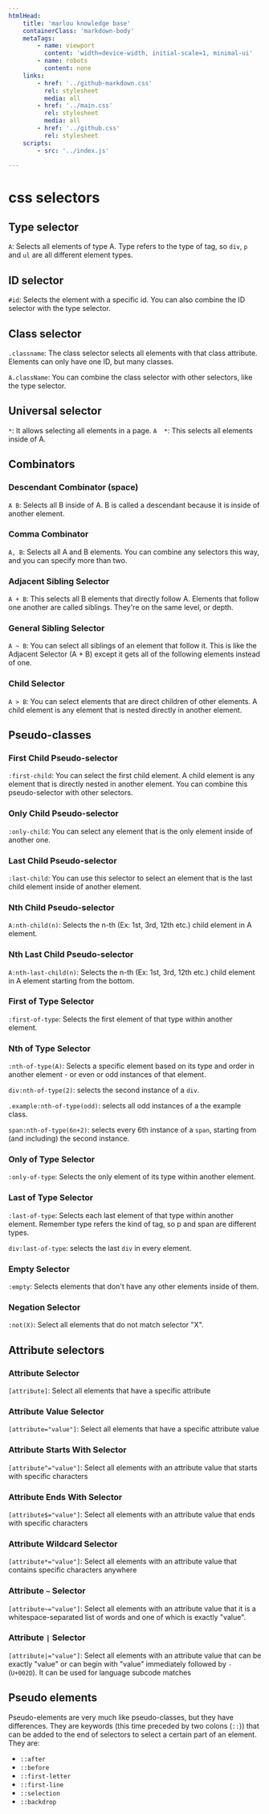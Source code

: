 ```yaml
---
htmlHead:
    title: 'marlou knowledge base' 
    containerClass: 'markdown-body'
    metaTags:
        - name: viewport
          content: 'width=device-width, initial-scale=1, minimal-ui'
        - name: robots
          content: none
    links:
        - href: '../github-markdown.css'
          rel: stylesheet
          media: all
        - href: '../main.css'
          rel: stylesheet
          media: all
        - href: '../github.css'
          rel: stylesheet
    scripts:
        - src: '../index.js'

---
```


# css selectors

## Type selector

`A`: Selects all elements of type A. Type refers to the type of tag, so `div`, `p` and `ul` are all different element types.

## ID selector

`#id`: Selects the element with a specific id. You can also combine the ID selector with the type selector.

## Class selector

`.classname`: The class selector selects all elements with that class attribute. Elements can only have one ID, but many classes.

`A.className`: You can combine the class selector with other selectors, like the type selector.

## Universal selector

`*`: It allows selecting all elements in a page.
`A  *`: This selects all elements inside of A.

## Combinators

### Descendant Combinator (space)

`A B`: Selects all B inside of A. B is called a descendant because it is inside of another element.

### Comma Combinator

`A, B`: Selects all A and B elements. You can combine any selectors this way, and you can specify more than two.

### Adjacent Sibling Selector

`A + B`: This selects all B elements that directly follow A. Elements that follow one another are called siblings. They're on the same level, or depth.

### General Sibling Selector

`A ~ B`: You can select all siblings of an element that follow it. This is like the Adjacent Selector (A + B) except it gets all of the following elements instead of one.

### Child Selector

`A > B`: You can select elements that are direct children of other elements. A child element is any element that is nested directly in another element.

## Pseudo-classes

### First Child Pseudo-selector

`:first-child`: You can select the first child element. A child element is any element that is directly nested in another element. You can combine this pseudo-selector with other selectors.

### Only Child Pseudo-selector

`:only-child`: You can select any element that is the only element inside of another one.

### Last Child Pseudo-selector

`:last-child`: You can use this selector to select an element that is the last child element inside of another element.

### Nth Child Pseudo-selector

`A:nth-child(n)`: Selects the n-th (Ex: 1st, 3rd, 12th etc.) child element in A element.

### Nth Last Child Pseudo-selector

`A:nth-last-child(n)`: Selects the n-th (Ex: 1st, 3rd, 12th etc.) child element in A element starting from the bottom.

### First of Type Selector

`:first-of-type`: Selects the first element of that type within another element.

### Nth of Type Selector

`:nth-of-type(A)`: Selects a specific element based on its type and order in another element - or even or odd instances of that element.

`div:nth-of-type(2)`: selects the second instance of a `div`.

`.example:nth-of-type(odd)`: selects all odd instances of a the example class.

`span:nth-of-type(6n+2)`: selects every 6th instance of a `span`, starting from (and including) the second instance.

### Only of Type Selector

`:only-of-type`: Selects the only element of its type within another element.

### Last of Type Selector

`:last-of-type`: Selects each last element of that type within another element. Remember type refers the kind of tag, so p and span are different types.

`div:last-of-type`: selects the last `div` in every element.

### Empty Selector

`:empty`: Selects elements that don't have any other elements inside of them.

### Negation Selector

`:not(X)`: Select all elements that do not match selector "X".

## Attribute selectors

### Attribute Selector

`[attribute]`: Select all elements that have a specific attribute

### Attribute Value Selector

`[attribute="value"]`: Select all elements that have a specific attribute value

### Attribute Starts With Selector

`[attribute^="value"]`: Select all elements with an attribute value that starts with specific characters

### Attribute Ends With Selector

`[attribute$="value"]`: Select all elements with an attribute value that ends with specific characters

### Attribute Wildcard Selector

`[attribute*="value"]`: Select all elements with an attribute value that contains specific characters anywhere

### Attribute `~` Selector

`[attribute~="value"]`: Select all elements with an attribute value that it is a whitespace-separated list of words and one of which is exactly "value".

### Attribute `|` Selector

`[attribute|="value"]`: Select all elements with an attribute value that can be exactly "value" or can begin with "value" immediately followed by `-` (`U+002D`). It can be used for language subcode matches

## Pseudo elements

Pseudo-elements are very much like pseudo-classes, but they have differences. They are keywords (this time preceded by two colons (`::`)) that can be added to the end of selectors to select a certain part of an element. They are:

- `::after`
- `::before`
- `::first-letter`
- `::first-line`
- `::selection`
- `::backdrop`
